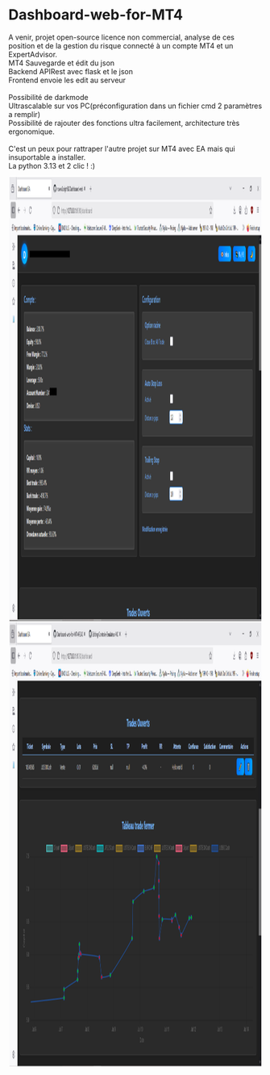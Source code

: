 # Dashboard-web-for-MT4
A venir, projet open-source licence non commercial, analyse de ces position et de la gestion du risque connecté à un compte MT4 et un ExpertAdvisor.
<br>
MT4 Sauvegarde et édit du json <br>
Backend APIRest avec flask et le json<br>
Frontend envoie les edit au serveur<br>
<br>
Possibilité de darkmode
<br>Ultrascalable sur vos PC(préconfiguration dans un fichier cmd 2 paramètres a remplir)
<br>Possibilité de rajouter des fonctions ultra facilement, architecture très ergonomique.
<br>
<br>C'est un peux pour rattraper l'autre projet sur MT4 avec EA mais qui insuportable a installer.
<br>
La python 3.13 et 2 clic ! :)
<br>
<center><img src="https://github.com/nowwScriptKK/Dashboard-web-for-MT4/blob/main/Capture.PNG" style="text-align: center;" alt="Texte alternatif" width="500" height="880"></center>

<center><img src="https://github.com/nowwScriptKK/Dashboard-web-for-MT4/blob/main/Capture1.PNG" style="text-align: center;" alt="Texte alternatif" width="500" height="880"></center>

